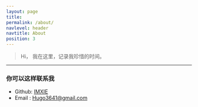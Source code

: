 ```yaml
---
layout: page
title: 
permalink: /about/
navlevel: header
navtitle: About
position: 3
---
```


> Hi，
> 我在这里，记录我珍惜的时间。

---


### 你可以这样联系我
- Github: [IMXIE](https://github.com/xcc3641)
- Email : [Hugo3641@gmail.com](mailto:Hogo3641@gmail.com)